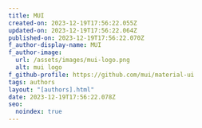 ```yaml
---
title: MUI
created-on: 2023-12-19T17:56:22.055Z
updated-on: 2023-12-19T17:56:22.064Z
published-on: 2023-12-19T17:56:22.070Z
f_author-display-name: MUI
f_author-image:
  url: /assets/images/mui-logo.png
  alt: mui logo
f_github-profile: https://github.com/mui/material-ui
tags: authors
layout: "[authors].html"
date: 2023-12-19T17:56:22.078Z
seo:
  noindex: true
---
```


